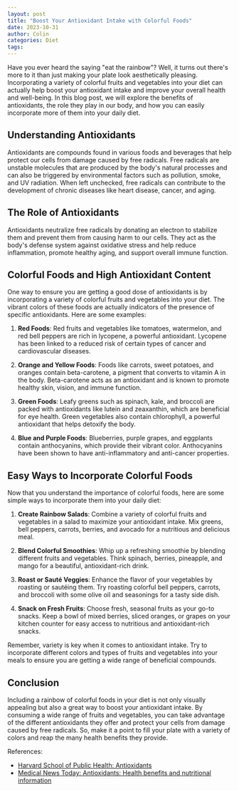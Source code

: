 ```yaml
---
layout: post
title: "Boost Your Antioxidant Intake with Colorful Foods"
date: 2023-10-31
author: Colin
categories: Diet
tags: 
---
```


Have you ever heard the saying "eat the rainbow"? Well, it turns out there's more to it than just making your plate look aesthetically pleasing. Incorporating a variety of colorful fruits and vegetables into your diet can actually help boost your antioxidant intake and improve your overall health and well-being. In this blog post, we will explore the benefits of antioxidants, the role they play in our body, and how you can easily incorporate more of them into your daily diet.

## Understanding Antioxidants

Antioxidants are compounds found in various foods and beverages that help protect our cells from damage caused by free radicals. Free radicals are unstable molecules that are produced by the body's natural processes and can also be triggered by environmental factors such as pollution, smoke, and UV radiation. When left unchecked, free radicals can contribute to the development of chronic diseases like heart disease, cancer, and aging.

## The Role of Antioxidants

Antioxidants neutralize free radicals by donating an electron to stabilize them and prevent them from causing harm to our cells. They act as the body's defense system against oxidative stress and help reduce inflammation, promote healthy aging, and support overall immune function.

## Colorful Foods and High Antioxidant Content

One way to ensure you are getting a good dose of antioxidants is by incorporating a variety of colorful fruits and vegetables into your diet. The vibrant colors of these foods are actually indicators of the presence of specific antioxidants. Here are some examples:

1. **Red Foods**: Red fruits and vegetables like tomatoes, watermelon, and red bell peppers are rich in lycopene, a powerful antioxidant. Lycopene has been linked to a reduced risk of certain types of cancer and cardiovascular diseases.

2. **Orange and Yellow Foods**: Foods like carrots, sweet potatoes, and oranges contain beta-carotene, a pigment that converts to vitamin A in the body. Beta-carotene acts as an antioxidant and is known to promote healthy skin, vision, and immune function.

3. **Green Foods**: Leafy greens such as spinach, kale, and broccoli are packed with antioxidants like lutein and zeaxanthin, which are beneficial for eye health. Green vegetables also contain chlorophyll, a powerful antioxidant that helps detoxify the body.

4. **Blue and Purple Foods**: Blueberries, purple grapes, and eggplants contain anthocyanins, which provide their vibrant color. Anthocyanins have been shown to have anti-inflammatory and anti-cancer properties.

## Easy Ways to Incorporate Colorful Foods

Now that you understand the importance of colorful foods, here are some simple ways to incorporate them into your daily diet:

1. **Create Rainbow Salads**: Combine a variety of colorful fruits and vegetables in a salad to maximize your antioxidant intake. Mix greens, bell peppers, carrots, berries, and avocado for a nutritious and delicious meal.

2. **Blend Colorful Smoothies**: Whip up a refreshing smoothie by blending different fruits and vegetables. Think spinach, berries, pineapple, and mango for a beautiful, antioxidant-rich drink.

3. **Roast or Sauté Veggies**: Enhance the flavor of your vegetables by roasting or sautéing them. Try roasting colorful bell peppers, carrots, and broccoli with some olive oil and seasonings for a tasty side dish.

4. **Snack on Fresh Fruits**: Choose fresh, seasonal fruits as your go-to snacks. Keep a bowl of mixed berries, sliced oranges, or grapes on your kitchen counter for easy access to nutritious and antioxidant-rich snacks.

Remember, variety is key when it comes to antioxidant intake. Try to incorporate different colors and types of fruits and vegetables into your meals to ensure you are getting a wide range of beneficial compounds.

## Conclusion

Including a rainbow of colorful foods in your diet is not only visually appealing but also a great way to boost your antioxidant intake. By consuming a wide range of fruits and vegetables, you can take advantage of the different antioxidants they offer and protect your cells from damage caused by free radicals. So, make it a point to fill your plate with a variety of colors and reap the many health benefits they provide.

References:
- [Harvard School of Public Health: Antioxidants](https://www.hsph.harvard.edu/nutritionsource/antioxidants/)
- [Medical News Today: Antioxidants: Health benefits and nutritional information](https://www.medicalnewstoday.com/articles/301506)